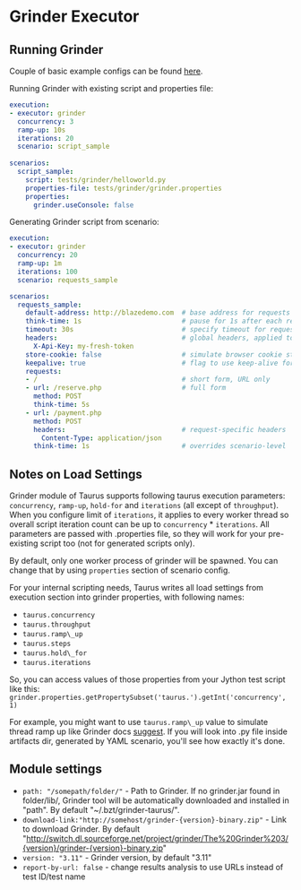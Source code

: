 # Grinder Executor

## Running Grinder

Couple of basic example configs can be found [here](https://github.com/Blazemeter/taurus/tree/master/examples/grinder). 

Running Grinder with existing script and properties file:
```yaml
execution:
- executor: grinder
  concurrency: 3
  ramp-up: 10s
  iterations: 20
  scenario: script_sample
  
scenarios:
  script_sample:
    script: tests/grinder/helloworld.py
    properties-file: tests/grinder/grinder.properties
    properties:
      grinder.useConsole: false
```

Generating Grinder script from scenario:
```yaml
execution:
- executor: grinder
  concurrency: 20
  ramp-up: 1m
  iterations: 100
  scenario: requests_sample

scenarios:
  requests_sample:
    default-address: http://blazedemo.com  # base address for requests
    think-time: 1s                         # pause for 1s after each request
    timeout: 30s                           # specify timeout for requests
    headers:                               # global headers, applied to all requests
      X-Api-Key: my-fresh-token
    store-cookie: false                    # simulate browser cookie storage (default value is `true`)
    keepalive: true                        # flag to use keep-alive for connections, default is `true`  
    requests:
    - /                                    # short form, URL only
    - url: /reserve.php                    # full form
      method: POST
      think-time: 5s
    - url: /payment.php
      method: POST
      headers:                             # request-specific headers
        Content-Type: application/json
      think-time: 1s                       # overrides scenario-level `think-time`
```

## Notes on Load Settings

Grinder module of Taurus supports following taurus execution parameters: `concurrency`, `ramp-up`, `hold-for` and `iterations` (all except of `throughput`). When you configure limit of `iterations`, it applies to every worker thread so overall script iteration count can be up to `concurrency` * `iterations`. All parameters are passed with .properties file, so they will work for your pre-existing script too (not for generated scripts only).
 
By default, only one worker process of grinder will be spawned. You can change that by using `properties` section of scenario config. 

For your internal scripting needs, Taurus writes all load settings from execution section into grinder properties, with following names:

 - `taurus.concurrency`
 - `taurus.throughput` 
 - `taurus.ramp\_up`
 - `taurus.steps`
 - `taurus.hold\_for`
 - `taurus.iterations`

So, you can access values of those properties from your Jython test script like this: `grinder.properties.getPropertySubset('taurus.').getInt('concurrency', 1)`

For example, you might want to use `taurus.ramp\_up` value to simulate thread ramp up like Grinder docs [suggest](http://grinder.sourceforge.net/g3/script-gallery.html#threadrampup.py). If you will look into .py file inside artifacts dir, generated by YAML scenario, you'll see how exactly it's done. 

## Module settings

 - `path: "/somepath/folder/"` - Path to Grinder. If no grinder.jar found in folder/lib/, Grinder tool will be automatically downloaded and installed in "path". By default "~/.bzt/grinder-taurus/".
 - `download-link:"http://somehost/grinder-{version}-binary.zip"`  - Link to download Grinder. By default "http://switch.dl.sourceforge.net/project/grinder/The%20Grinder%203/{version}/grinder-{version}-binary.zip"
 -  `version: "3.11"` - Grinder version, by default "3.11"
 -  `report-by-url: false` - change results analysis to use URLs instead of test ID/test name
